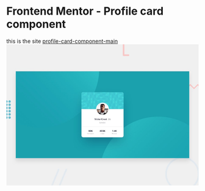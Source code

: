 # Frontend Mentor - Profile card component
this is the site [profile-card-component-main](https://aliherzalla.github.io/profile-card-component-main/)
![Design preview for the Profile card component coding challenge](./design/desktop-preview.jpg)

